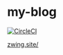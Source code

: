 # my-blog

[![CircleCI](https://circleci.com/gh/zWingz/my-blog-config.svg?style=svg)](https://circleci.com/gh/zWingz/my-blog-config)


[zwing.site/](http://zwing.site/)
